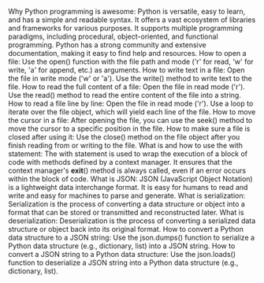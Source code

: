 Why Python programming is awesome:
Python is versatile, easy to learn, and has a simple and readable syntax.
It offers a vast ecosystem of libraries and frameworks for various purposes.
It supports multiple programming paradigms, including procedural, object-oriented, and functional programming.
Python has a strong community and extensive documentation, making it easy to find help and resources.
How to open a file:
Use the open() function with the file path and mode ('r' for read, 'w' for write, 'a' for append, etc.) as arguments.
How to write text in a file:
Open the file in write mode ('w' or 'a').
Use the write() method to write text to the file.
How to read the full content of a file:
Open the file in read mode ('r').
Use the read() method to read the entire content of the file into a string.
How to read a file line by line:
Open the file in read mode ('r').
Use a loop to iterate over the file object, which will yield each line of the file.
How to move the cursor in a file:
After opening the file, you can use the seek() method to move the cursor to a specific position in the file.
How to make sure a file is closed after using it:
Use the close() method on the file object after you finish reading from or writing to the file.
What is and how to use the with statement:
The with statement is used to wrap the execution of a block of code with methods defined by a context manager.
It ensures that the context manager's __exit__() method is always called, even if an error occurs within the block of code.
What is JSON:
JSON (JavaScript Object Notation) is a lightweight data interchange format.
It is easy for humans to read and write and easy for machines to parse and generate.
What is serialization:
Serialization is the process of converting a data structure or object into a format that can be stored or transmitted and reconstructed later.
What is deserialization:
Deserialization is the process of converting a serialized data structure or object back into its original format.
How to convert a Python data structure to a JSON string:
Use the json.dumps() function to serialize a Python data structure (e.g., dictionary, list) into a JSON string.
How to convert a JSON string to a Python data structure:
Use the json.loads() function to deserialize a JSON string into a Python data structure (e.g., dictionary, list).